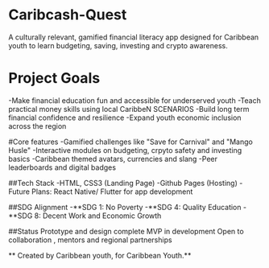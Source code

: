 # Caribcash-Quest
A culturally relevant, gamified financial literacy app designed for Caribbean youth to learn budgeting, saving, investing and crypto awareness. 
# Project Goals 
-Make financial education fun and accessible for underserved youth 
-Teach practical money skills using local CaribbeN SCENARIOS
-Build long term financial confidence and resilience 
-Expand youth economic inclusion across the region 

#Core features 
-Gamified challenges like "Save for Carnival" and "Mango Husle"
-Interactive modules on budgeting, crpyto safety and investing basics
-Caribbean themed avatars, currencies and slang
-Peer leaderboards and digital badges

##Tech Stack 
-HTML, CSS3 (Landing Page)
-Github Pages (Hosting)
-Future Plans: React Native/ Flutter for app development

##SDG Alignment
-**SDG 1: No Poverty
-**SDG 4: Quality Education
-**SDG 8: Decent Work and Economic Growth 

##Status
Prototype and design complete
MVP in development
Open to collaboration , mentors and regional partnerships 

** Created by Caribbean youth, for Caribbean Youth.**
